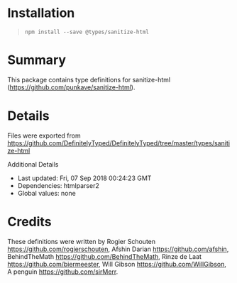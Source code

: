 # Installation
> `npm install --save @types/sanitize-html`

# Summary
This package contains type definitions for sanitize-html (https://github.com/punkave/sanitize-html).

# Details
Files were exported from https://github.com/DefinitelyTyped/DefinitelyTyped/tree/master/types/sanitize-html

Additional Details
 * Last updated: Fri, 07 Sep 2018 00:24:23 GMT
 * Dependencies: htmlparser2
 * Global values: none

# Credits
These definitions were written by Rogier Schouten <https://github.com/rogierschouten>, Afshin Darian <https://github.com/afshin>, BehindTheMath <https://github.com/BehindTheMath>, Rinze de Laat <https://github.com/biermeester>, Will Gibson <https://github.com/WillGibson>, A penguin <https://github.com/sirMerr>.
